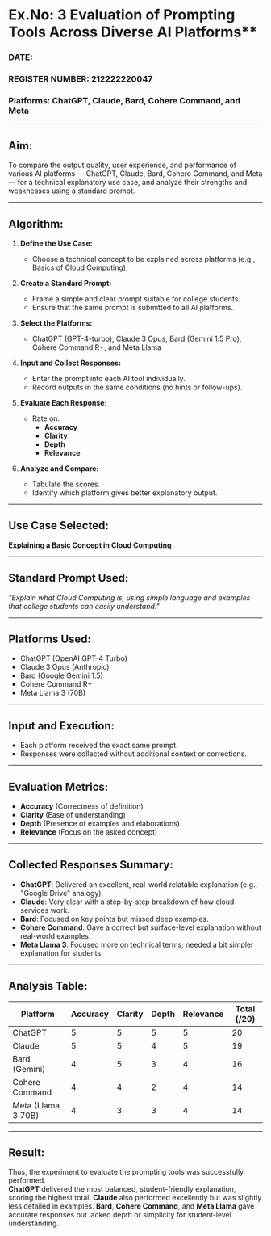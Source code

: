 # Ex.No: 3 Evaluation of Prompting Tools Across Diverse AI Platforms**

### DATE: 
### REGISTER NUMBER: 212222220047


### Platforms: ChatGPT, Claude, Bard, Cohere Command, and Meta

---

## Aim:  
To compare the output quality, user experience, and performance of various AI platforms — ChatGPT, Claude, Bard, Cohere Command, and Meta — for a technical explanatory use case, and analyze their strengths and weaknesses using a standard prompt.

---

## Algorithm: 

1. **Define the Use Case:**  
   - Choose a technical concept to be explained across platforms (e.g., Basics of Cloud Computing).

2. **Create a Standard Prompt:**  
   - Frame a simple and clear prompt suitable for college students.
   - Ensure that the same prompt is submitted to all AI platforms.

3. **Select the Platforms:**  
   - ChatGPT (GPT-4-turbo), Claude 3 Opus, Bard (Gemini 1.5 Pro), Cohere Command R+, and Meta Llama

4. **Input and Collect Responses:**  
   - Enter the prompt into each AI tool individually.
   - Record outputs in the same conditions (no hints or follow-ups).

5. **Evaluate Each Response:**  
   - Rate on:
     - **Accuracy**
     - **Clarity**
     - **Depth**
     - **Relevance**

6. **Analyze and Compare:**  
   - Tabulate the scores.
   - Identify which platform gives better explanatory output.

---

## Use Case Selected: 
**Explaining a Basic Concept in Cloud Computing**

---

## Standard Prompt Used: 
*"Explain what Cloud Computing is, using simple language and examples that college students can easily understand."*

---

## Platforms Used: 
- ChatGPT (OpenAI GPT-4 Turbo)  
- Claude 3 Opus (Anthropic)  
- Bard (Google Gemini 1.5)  
- Cohere Command R+  
- Meta Llama 3 (70B)

---

## Input and Execution: 
- Each platform received the exact same prompt.
- Responses were collected without additional context or corrections.

---

## Evaluation Metrics: 
- **Accuracy** (Correctness of definition)  
- **Clarity** (Ease of understanding)  
- **Depth** (Presence of examples and elaborations)  
- **Relevance** (Focus on the asked concept)

---

## Collected Responses Summary:

- **ChatGPT**: Delivered an excellent, real-world relatable explanation (e.g., "Google Drive" analogy).  
- **Claude**: Very clear with a step-by-step breakdown of how cloud services work.  
- **Bard**: Focused on key points but missed deep examples.  
- **Cohere Command**: Gave a correct but surface-level explanation without real-world examples.  
- **Meta Llama 3**: Focused more on technical terms; needed a bit simpler explanation for students.

---

## Analysis Table:

| **Platform**        | **Accuracy** | **Clarity** | **Depth** | **Relevance** | **Total (/20)** |
|----------------------|--------------|-------------|-----------|---------------|-----------------|
| ChatGPT              | 5            | 5           | 5         | 5             | 20              |
| Claude               | 5            | 5           | 4         | 5             | 19              |
| Bard (Gemini)        | 4            | 5           | 3         | 4             | 16              |
| Cohere Command       | 4            | 4           | 2         | 4             | 14              |
| Meta (Llama 3 70B)   | 4            | 3           | 3         | 4             | 14              |

---

## Result:
Thus, the experiment to evaluate the prompting tools was successfully performed.  
**ChatGPT** delivered the most balanced, student-friendly explanation, scoring the highest total. **Claude** also performed excellently but was slightly less detailed in examples. **Bard**, **Cohere Command**, and **Meta Llama** gave accurate responses but lacked depth or simplicity for student-level understanding.

